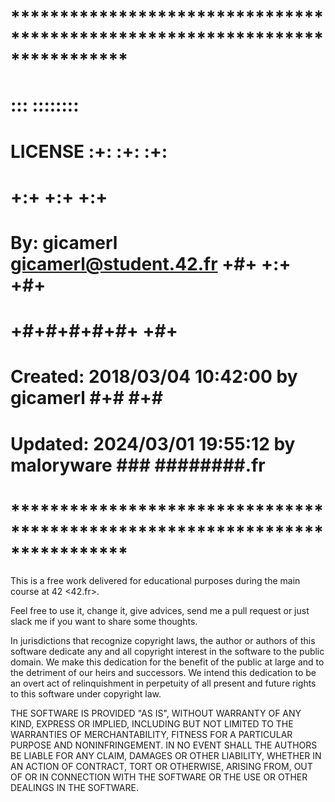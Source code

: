 # **************************************************************************** #
#                                                                              #
#                                                         :::      ::::::::    #
#    LICENSE                                            :+:      :+:    :+:    #
#                                                     +:+ +:+         +:+      #
#    By: gicamerl <gicamerl@student.42.fr>          +#+  +:+       +#+         #
#                                                 +#+#+#+#+#+   +#+            #
#    Created: 2018/03/04 10:42:00 by gicamerl          #+#    #+#              #
#    Updated: 2024/03/01 19:55:12 by maloryware       ###   ########.fr        #
#                                                                              #
# **************************************************************************** #

This is a free work delivered for educational purposes during the main course
at 42 <42.fr>.

Feel free to use it, change it, give advices, send me a pull request or
just slack me if you want to share some thoughts.

In jurisdictions that recognize copyright laws, the author or authors
of this software dedicate any and all copyright interest in the
software to the public domain. We make this dedication for the benefit
of the public at large and to the detriment of our heirs and
successors. We intend this dedication to be an overt act of
relinquishment in perpetuity of all present and future rights to this
software under copyright law.

THE SOFTWARE IS PROVIDED "AS IS", WITHOUT WARRANTY OF ANY KIND,
EXPRESS OR IMPLIED, INCLUDING BUT NOT LIMITED TO THE WARRANTIES OF
MERCHANTABILITY, FITNESS FOR A PARTICULAR PURPOSE AND NONINFRINGEMENT.
IN NO EVENT SHALL THE AUTHORS BE LIABLE FOR ANY CLAIM, DAMAGES OR
OTHER LIABILITY, WHETHER IN AN ACTION OF CONTRACT, TORT OR OTHERWISE,
ARISING FROM, OUT OF OR IN CONNECTION WITH THE SOFTWARE OR THE USE OR
OTHER DEALINGS IN THE SOFTWARE.
